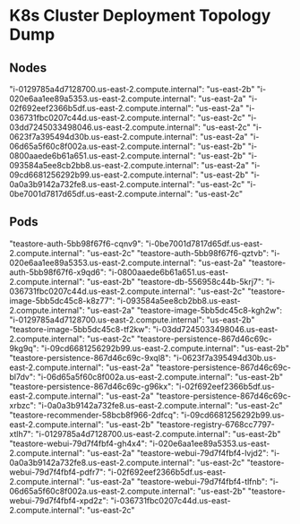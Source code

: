 # K8s Cluster Deployment Topology Dump

## Nodes

"i-0129785a4d7128700.us-east-2.compute.internal": "us-east-2b"
"i-020e6aa1ee89a5353.us-east-2.compute.internal": "us-east-2a"
"i-02f692eef2366b5df.us-east-2.compute.internal": "us-east-2a"
"i-036731fbc0207c44d.us-east-2.compute.internal": "us-east-2c"
"i-03dd7245033498046.us-east-2.compute.internal": "us-east-2c"
"i-0623f7a395494d30b.us-east-2.compute.internal": "us-east-2a"
"i-06d65a5f60c8f002a.us-east-2.compute.internal": "us-east-2b"
"i-0800aaede6b61a651.us-east-2.compute.internal": "us-east-2b"
"i-093584a5ee8cb2bb8.us-east-2.compute.internal": "us-east-2a"
"i-09cd6681256292b99.us-east-2.compute.internal": "us-east-2b"
"i-0a0a3b9142a732fe8.us-east-2.compute.internal": "us-east-2c"
"i-0be7001d7817d65df.us-east-2.compute.internal": "us-east-2c"

## Pods

"teastore-auth-5bb98f67f6-cqnv9": "i-0be7001d7817d65df.us-east-2.compute.internal": "us-east-2c"
"teastore-auth-5bb98f67f6-qztvb": "i-020e6aa1ee89a5353.us-east-2.compute.internal": "us-east-2a"
"teastore-auth-5bb98f67f6-x9qd6": "i-0800aaede6b61a651.us-east-2.compute.internal": "us-east-2b"
"teastore-db-556958c44b-5krj7": "i-036731fbc0207c44d.us-east-2.compute.internal": "us-east-2c"
"teastore-image-5bb5dc45c8-k8z77": "i-093584a5ee8cb2bb8.us-east-2.compute.internal": "us-east-2a"
"teastore-image-5bb5dc45c8-kgh2w": "i-0129785a4d7128700.us-east-2.compute.internal": "us-east-2b"
"teastore-image-5bb5dc45c8-tf2kw": "i-03dd7245033498046.us-east-2.compute.internal": "us-east-2c"
"teastore-persistence-867d46c69c-9kg9q": "i-09cd6681256292b99.us-east-2.compute.internal": "us-east-2b"
"teastore-persistence-867d46c69c-9xql8": "i-0623f7a395494d30b.us-east-2.compute.internal": "us-east-2a"
"teastore-persistence-867d46c69c-bl7dv": "i-06d65a5f60c8f002a.us-east-2.compute.internal": "us-east-2b"
"teastore-persistence-867d46c69c-g96kx": "i-02f692eef2366b5df.us-east-2.compute.internal": "us-east-2a"
"teastore-persistence-867d46c69c-xrbzc": "i-0a0a3b9142a732fe8.us-east-2.compute.internal": "us-east-2c"
"teastore-recommender-58bcb8f966-2dfcq": "i-09cd6681256292b99.us-east-2.compute.internal": "us-east-2b"
"teastore-registry-6768cc7797-xtlh7": "i-0129785a4d7128700.us-east-2.compute.internal": "us-east-2b"
"teastore-webui-79d7f4fbf4-gh4x4": "i-020e6aa1ee89a5353.us-east-2.compute.internal": "us-east-2a"
"teastore-webui-79d7f4fbf4-lvjd2": "i-0a0a3b9142a732fe8.us-east-2.compute.internal": "us-east-2c"
"teastore-webui-79d7f4fbf4-pdfr7": "i-02f692eef2366b5df.us-east-2.compute.internal": "us-east-2a"
"teastore-webui-79d7f4fbf4-tlfnb": "i-06d65a5f60c8f002a.us-east-2.compute.internal": "us-east-2b"
"teastore-webui-79d7f4fbf4-xpd2z": "i-036731fbc0207c44d.us-east-2.compute.internal": "us-east-2c"
